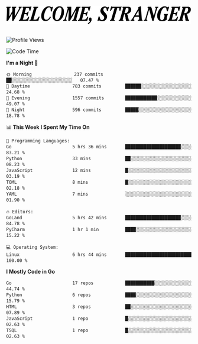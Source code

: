 <div>
  <picture>
    <source media="(prefers-color-scheme: dark)" srcset="./headers/welcome_white.png">
    <img alt="WELCOME, STRANGER" src="./headers/welcome.png" width="500">
  </picture>
</div>

<br>

![Profile Views](https://komarev.com/ghpvc/?username=darleet&color=blue)

<!--START_SECTION:waka-->
![Code Time](http://img.shields.io/badge/Code%20Time-976%20hrs%2044%20mins-blue)

**I'm a Night 🦉** 

```text
🌞 Morning                237 commits         ██░░░░░░░░░░░░░░░░░░░░░░░   07.47 % 
🌆 Daytime                783 commits         ██████░░░░░░░░░░░░░░░░░░░   24.68 % 
🌃 Evening                1557 commits        ████████████░░░░░░░░░░░░░   49.07 % 
🌙 Night                  596 commits         █████░░░░░░░░░░░░░░░░░░░░   18.78 % 
```


📊 **This Week I Spent My Time On** 

```text
💬 Programming Languages: 
Go                       5 hrs 36 mins       █████████████████████░░░░   83.21 % 
Python                   33 mins             ██░░░░░░░░░░░░░░░░░░░░░░░   08.23 % 
JavaScript               12 mins             █░░░░░░░░░░░░░░░░░░░░░░░░   03.19 % 
TOML                     8 mins              █░░░░░░░░░░░░░░░░░░░░░░░░   02.18 % 
YAML                     7 mins              ░░░░░░░░░░░░░░░░░░░░░░░░░   01.90 % 

🔥 Editors: 
GoLand                   5 hrs 42 mins       █████████████████████░░░░   84.78 % 
PyCharm                  1 hr 1 min          ████░░░░░░░░░░░░░░░░░░░░░   15.22 % 

💻 Operating System: 
Linux                    6 hrs 44 mins       █████████████████████████   100.00 % 
```

**I Mostly Code in Go** 

```text
Go                       17 repos            ███████████░░░░░░░░░░░░░░   44.74 % 
Python                   6 repos             ████░░░░░░░░░░░░░░░░░░░░░   15.79 % 
HTML                     3 repos             ██░░░░░░░░░░░░░░░░░░░░░░░   07.89 % 
JavaScript               1 repo              █░░░░░░░░░░░░░░░░░░░░░░░░   02.63 % 
TSQL                     1 repo              █░░░░░░░░░░░░░░░░░░░░░░░░   02.63 % 
```




<!--END_SECTION:waka-->
